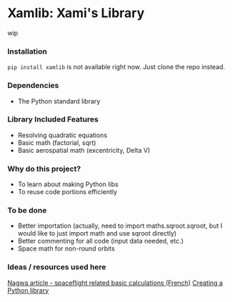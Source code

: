 # Xamlib: Xami's Library

wip

### Installation

`pip install xamlib` is not available right now. Just clone the repo instead.

### Dependencies

- The Python standard library

### Library Included Features

- Resolving quadratic equations
- Basic math (factorial, sqrt)
- Basic aerospatial math (excentricity, Delta V)

### Why do this project?

- To learn about making Python libs
- To reuse code portions efficiently

### To be done

- Better importation (actually, need to import maths.sqroot.sqroot, but I would like to just import math and use sqroot directly)
- Better commenting for all code (input data needed, etc.)
- Space math for non-round orbits

### Ideas / resources used here

[Nagwa article - spaceflight related basic calculations (French)](https://www.nagwa.com/fr/explainers/904168413408/)
[Creating a Python library](https://medium.com/analytics-vidhya/how-to-create-a-python-library-7d5aea80cc3f)